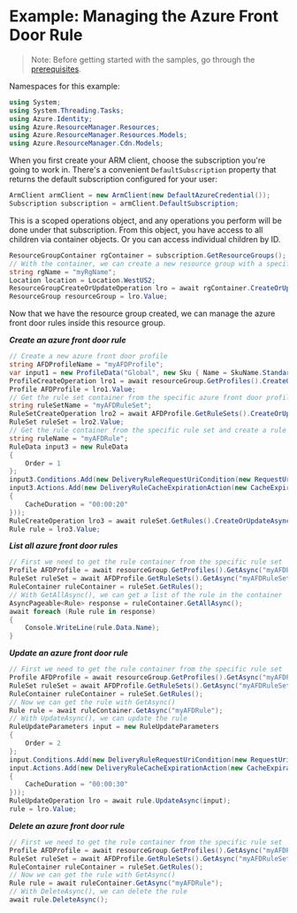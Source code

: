 # Example: Managing the Azure Front Door Rule

>Note: Before getting started with the samples, go through the [prerequisites](https://github.com/Azure/azure-sdk-for-net/tree/main/sdk/resourcemanager/Azure.ResourceManager#prerequisites).

Namespaces for this example:
```C# Snippet:Manage_AFDRules_Namespaces
using System;
using System.Threading.Tasks;
using Azure.Identity;
using Azure.ResourceManager.Resources;
using Azure.ResourceManager.Resources.Models;
using Azure.ResourceManager.Cdn.Models;
```

When you first create your ARM client, choose the subscription you're going to work in. There's a convenient `DefaultSubscription` property that returns the default subscription configured for your user:

```C# Snippet:Readme_DefaultSubscription
ArmClient armClient = new ArmClient(new DefaultAzureCredential());
Subscription subscription = armClient.DefaultSubscription;
```

This is a scoped operations object, and any operations you perform will be done under that subscription. From this object, you have access to all children via container objects. Or you can access individual children by ID.

```C# Snippet:Readme_GetResourceGroupContainer
ResourceGroupContainer rgContainer = subscription.GetResourceGroups();
// With the container, we can create a new resource group with a specific name
string rgName = "myRgName";
Location location = Location.WestUS2;
ResourceGroupCreateOrUpdateOperation lro = await rgContainer.CreateOrUpdateAsync(rgName, new ResourceGroupData(location));
ResourceGroup resourceGroup = lro.Value;
```

Now that we have the resource group created, we can manage the azure front door rules inside this resource group.

***Create an azure front door rule***

```C# Snippet:Managing_AFDRules_CreateAnAzureFrontDoorRule
// Create a new azure front door profile
string AFDProfileName = "myAFDProfile";
var input1 = new ProfileData("Global", new Sku { Name = SkuName.StandardAzureFrontDoor });
ProfileCreateOperation lro1 = await resourceGroup.GetProfiles().CreateOrUpdateAsync(AFDProfileName, input1);
Profile AFDProfile = lro1.Value;
// Get the rule set container from the specific azure front door profile and create a rule set
string ruleSetName = "myAFDRuleSet";
RuleSetCreateOperation lro2 = await AFDProfile.GetRuleSets().CreateOrUpdateAsync(ruleSetName);
RuleSet ruleSet = lro2.Value;
// Get the rule container from the specific rule set and create a rule
string ruleName = "myAFDRule";
RuleData input3 = new RuleData
{
    Order = 1
};
input3.Conditions.Add(new DeliveryRuleRequestUriCondition(new RequestUriMatchConditionParameters(RequestUriMatchConditionParametersOdataType.MicrosoftAzureCdnModelsDeliveryRuleRequestUriConditionParameters, RequestUriOperator.Any)));
input3.Actions.Add(new DeliveryRuleCacheExpirationAction(new CacheExpirationActionParameters(CacheExpirationActionParametersOdataType.MicrosoftAzureCdnModelsDeliveryRuleCacheExpirationActionParameters, CacheBehavior.Override, CacheType.All)
{
    CacheDuration = "00:00:20"
}));
RuleCreateOperation lro3 = await ruleSet.GetRules().CreateOrUpdateAsync(ruleName, input3);
Rule rule = lro3.Value;
```

***List all  azure front door rules***

```C# Snippet:Managing_AFDRules_ListAllAzureFrontDoorRules
// First we need to get the rule container from the specific rule set
Profile AFDProfile = await resourceGroup.GetProfiles().GetAsync("myAFDProfile");
RuleSet ruleSet = await AFDProfile.GetRuleSets().GetAsync("myAFDRuleSet");
RuleContainer ruleContainer = ruleSet.GetRules();
// With GetAllAsync(), we can get a list of the rule in the container
AsyncPageable<Rule> response = ruleContainer.GetAllAsync();
await foreach (Rule rule in response)
{
    Console.WriteLine(rule.Data.Name);
}
```

***Update an azure front door rule***

```C# Snippet:Managing_AFDRules_UpdateAnAzureFrontDoorRule
// First we need to get the rule container from the specific rule set
Profile AFDProfile = await resourceGroup.GetProfiles().GetAsync("myAFDProfile");
RuleSet ruleSet = await AFDProfile.GetRuleSets().GetAsync("myAFDRuleSet");
RuleContainer ruleContainer = ruleSet.GetRules();
// Now we can get the rule with GetAsync()
Rule rule = await ruleContainer.GetAsync("myAFDRule");
// With UpdateAsync(), we can update the rule
RuleUpdateParameters input = new RuleUpdateParameters
{
    Order = 2
};
input.Conditions.Add(new DeliveryRuleRequestUriCondition(new RequestUriMatchConditionParameters(RequestUriMatchConditionParametersOdataType.MicrosoftAzureCdnModelsDeliveryRuleRequestUriConditionParameters, RequestUriOperator.Any)));
input.Actions.Add(new DeliveryRuleCacheExpirationAction(new CacheExpirationActionParameters(CacheExpirationActionParametersOdataType.MicrosoftAzureCdnModelsDeliveryRuleCacheExpirationActionParameters, CacheBehavior.Override, CacheType.All)
{
    CacheDuration = "00:00:30"
}));
RuleUpdateOperation lro = await rule.UpdateAsync(input);
rule = lro.Value;
```

***Delete an azure front door rule***

```C# Snippet:Managing_AFDRules_DeleteAnAzureFrontDoorRule
// First we need to get the rule container from the specific rule set
Profile AFDProfile = await resourceGroup.GetProfiles().GetAsync("myAFDProfile");
RuleSet ruleSet = await AFDProfile.GetRuleSets().GetAsync("myAFDRuleSet");
RuleContainer ruleContainer = ruleSet.GetRules();
// Now we can get the rule with GetAsync()
Rule rule = await ruleContainer.GetAsync("myAFDRule");
// With DeleteAsync(), we can delete the rule
await rule.DeleteAsync();
```
